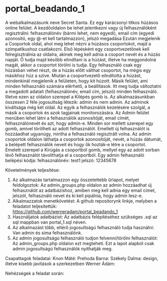 # portal_beadando_1

A webalkalmazásunk neve Secret Santa. Ez egy karácsonyi titkos húzásos online felület.
A kezdőoldalon be lehet jelentkezni vagy új felhasználóként regisztrálni: felhasználónév (bármi lehet, nem egyedi), email cím (egyedi azonosító, egy @-et kell tartalmazzon), jelszó megadása
Ezután megjelenik a Csoportok oldal, ahol meg lehet nézni a húzásos csoportokot, majd a szimpatikushoz csatlakozni.
Első lépésként egy csoportvezetőnek kell felregisztrálnia az oldalra, akinek meg kell adnia a csoport nevét és a húzás napját. Ő tudja majd később elindítani is a húzást, illetve ha meggondolná magát, akkor a csoportot törölni is tudja.
Egy felhasználó csak egy húzásban vehet részt, de a húzás előtt válthat csoportot, ha mégis egy másikhoz húz a szíve.
Miután a csoportvezető eilndította a húzást, mindenkinál megjelenik a felületen, hogy kit húzott.
Másik felület, ami minden felhasználó számára elérhető, a beállítások. Itt meg tudja változtatni a megadott adatait (felhasználónév, email cím, jelszó) minden felhasználó. Illetve ezen az oldalon szerepel a Kilépés gomb is.
Az alkalmazásunkban összesen 2 féle jogosultság létezik: admin és nem admin.
Az adminok kiváltsága még két oldal. Az egyik a felhasználók kezelésére szolgál, a másik a csoportok és azok tagjainak monitorozására. Az Admin felület menüben lehet látni a felhasználók azonosítóját, email címét, felhasználónevét és azt, hogy admin-e. Minden sor mellett szerepel egy gomb, amivel törölheti az adott felhasználót. Emellett új felhasználót is hozzáadhat ugyanúgy, mintha a felhasználó regisztrált volna. Az admin csoportok oldalon láthatja a csoportok azonosítóját, nevét, a húzás dátumát, a belépett felhasználók neveit és hogy ők hozták-e létre a csoportot. Emelett szerepel a Kirúgás a csoportból gomb, mellyel egy az adott sorban lévő felhasználót távolíthatja el a csoportból.
Egy admin felhasználó belépési kódja:
felhasználónév: test1
jelszó: 12345678

Követelmények teljesítése:
1. Az alkalmazás tartalmazzon egy összetettebb űrlapot, melyet feldolgoztok:
Az admin_groups.php oldalon az admin hozzáadhat új felhasználót az adatbázishoz, amiben meg kell adnia egy email címet, jelszót, felhasználó nevet és ki kell pipálnia, hogy admin lesz-e.
2. Alkalmazzatok menetkövetést:
A github repositorynk linkje, melyben a feladatot teljesítettük:
https://github.com/werneradam/portal_beadando_1
3. Használjatok adatbázist:
Az adatbázis felépítéséhez szükséges .sql az sql mappban van portal_1.sql néven.
4. Az alkalmazást több, eltérő jogosultságú felhasználó tudja használni:
Van admin és sima felhasználónk.
5. Az admin jogosultságú felhasználó tudjon felvenni/törölni felhasználót:
Az admin_groups.php oldalon ezt megteheti. Ezt a lapot alapból csak admin jogosultságú felhasználók nyithatják meg.

Csapattagok feladatai:
Knon Máté:
Prehoda Barna:
Székely Dalma: design, illetve kisebb javítások a szerkezetben
Werner Ádám:

Nehézségek a feladat során:
